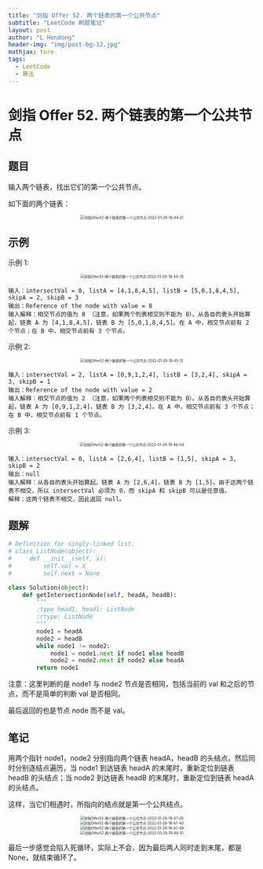 ```yaml
---
title: "剑指 Offer 52. 两个链表的第一个公共节点"
subtitle: "LeetCode 刷题笔记"
layout: post
author: "L Hondong"
header-img: "img/post-bg-12.jpg"
mathjax: ture
tags:
  - LeetCode
  - 算法
---
```


# 剑指 Offer 52. 两个链表的第一个公共节点

## 题目

输入两个链表，找出它们的第一个公共节点。

如下面的两个链表：

<div align=center><img src="https://lhondong-pic.oss-cn-shenzhen.aliyuncs.com/img/assets/剑指Offer52-两个链表的第一个公共节点-2022-01-28-19-44-21.png" alt="剑指Offer52-两个链表的第一个公共节点-2022-01-28-19-44-21" style="zoom:50%;" /></div>

## 示例

示例 1:

<div align=center><img src="https://lhondong-pic.oss-cn-shenzhen.aliyuncs.com/img/assets/剑指Offer52-两个链表的第一个公共节点-2022-01-28-19-44-35.png" alt="剑指Offer52-两个链表的第一个公共节点-2022-01-28-19-44-35" style="zoom:50%;" /></div>

```
输入：intersectVal = 8, listA = [4,1,8,4,5], listB = [5,0,1,8,4,5], skipA = 2, skipB = 3
输出：Reference of the node with value = 8
输入解释：相交节点的值为 8 （注意，如果两个列表相交则不能为 0）。从各自的表头开始算起，链表 A 为 [4,1,8,4,5]，链表 B 为 [5,0,1,8,4,5]。在 A 中，相交节点前有 2 个节点；在 B 中，相交节点前有 3 个节点。
```

示例 2:

<div align=center><img src="https://lhondong-pic.oss-cn-shenzhen.aliyuncs.com/img/assets/剑指Offer52-两个链表的第一个公共节点-2022-01-28-19-45-12.png" alt="剑指Offer52-两个链表的第一个公共节点-2022-01-28-19-45-12" style="zoom:50%;" /></div>

```
输入：intersectVal = 2, listA = [0,9,1,2,4], listB = [3,2,4], skipA = 3, skipB = 1
输出：Reference of the node with value = 2
输入解释：相交节点的值为 2 （注意，如果两个列表相交则不能为 0）。从各自的表头开始算起，链表 A 为 [0,9,1,2,4]，链表 B 为 [3,2,4]。在 A 中，相交节点前有 3 个节点；在 B 中，相交节点前有 1 个节点。
```

示例 3:

<div align=center><img src="https://lhondong-pic.oss-cn-shenzhen.aliyuncs.com/img/assets/剑指Offer52-两个链表的第一个公共节点-2022-01-28-19-46-04.png" alt="剑指Offer52-两个链表的第一个公共节点-2022-01-28-19-46-04" style="zoom:50%;" /></div>

```
输入：intersectVal = 0, listA = [2,6,4], listB = [1,5], skipA = 3, skipB = 2
输出：null
输入解释：从各自的表头开始算起，链表 A 为 [2,6,4]，链表 B 为 [1,5]。由于这两个链表不相交，所以 intersectVal 必须为 0，而 skipA 和 skipB 可以是任意值。
解释：这两个链表不相交，因此返回 null。
```

## 题解

```python
# Definition for singly-linked list.
# class ListNode(object):
#     def __init__(self, x):
#         self.val = x
#         self.next = None

class Solution(object):
    def getIntersectionNode(self, headA, headB):
        """
        :type head1, head1: ListNode
        :rtype: ListNode
        """
        node1 = headA
        node2 = headB
        while node1 != node2:
            node1 = node1.next if node1 else headB
            node2 = node2.next if node2 else headA
        return node1
```

注意：这里判断的是 node1 与 node2 节点是否相同，包括当前的 val 和之后的节点，而不是简单的判断 val 是否相同。

最后返回的也是节点 node 而不是 val。

## 笔记

用两个指针 node1，node2 分别指向两个链表 headA，headB 的头结点，然后同时分别逐结点遍历，当 node1 到达链表 headA 的末尾时，重新定位到链表 headB 的头结点；当 node2 到达链表 headB 的末尾时，重新定位到链表 headA 的头结点。

这样，当它们相遇时，所指向的结点就是第一个公共结点。

<div align=center><img src="https://lhondong-pic.oss-cn-shenzhen.aliyuncs.com/img/assets/剑指Offer52-两个链表的第一个公共节点-2022-01-28-19-47-28.png" alt="剑指Offer52-两个链表的第一个公共节点-2022-01-28-19-47-28" style="zoom:50%;" /></div>

<div align=center><img src="https://lhondong-pic.oss-cn-shenzhen.aliyuncs.com/img/assets/剑指Offer52-两个链表的第一个公共节点-2022-01-28-19-47-40.png" alt="剑指Offer52-两个链表的第一个公共节点-2022-01-28-19-47-40" style="zoom:50%;" /></div>

<div align=center><img src="https://lhondong-pic.oss-cn-shenzhen.aliyuncs.com/img/assets/剑指Offer52-两个链表的第一个公共节点-2022-01-28-19-47-49.png" alt="剑指Offer52-两个链表的第一个公共节点-2022-01-28-19-47-49" style="zoom:50%;" /></div>

<div align=center><img src="https://lhondong-pic.oss-cn-shenzhen.aliyuncs.com/img/assets/剑指Offer52-两个链表的第一个公共节点-2022-01-28-19-48-10.png" alt="剑指Offer52-两个链表的第一个公共节点-2022-01-28-19-48-10" style="zoom:50%;" /></div>

最后一步感觉会陷入死循环，实际上不会，因为最后两人同时走到末尾，都是 None，就结束循环了。